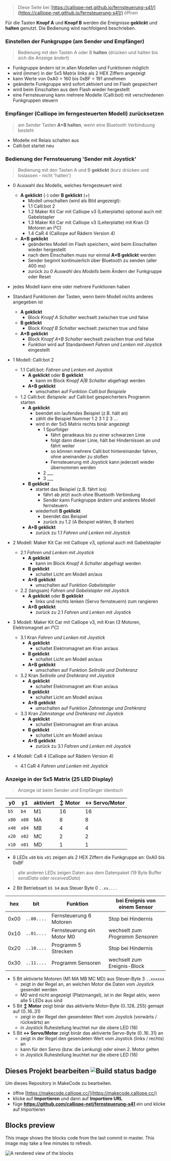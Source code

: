
> Diese Seite bei [https://calliope-net.github.io/fernsteuerung-s41/](https://calliope-net.github.io/fernsteuerung-s41/) öffnen

Für die Tasten **Knopf A** und **Knopf B** werden die Ereignisse **geklickt** und **halten** genutzt. Die Bedienung wird nachfolgend beschrieben. 

### Einstellen der Funkgruppe (am Sender und Empfänger)

> Bedienung mit den Tasten A oder B **halten** (drücken und halten bis sich die Anzeige ändert)

* Funkgruppe ändern ist in allen Modellen und Funktionen möglich
* wird (immer) in der 5x5 Matrix links als 2 HEX Ziffern angezeigt
* kann Werte von 0xA0 = 160 bis 0xBF = 191 annehmen
* geänderte Funkgruppe wird sofort aktiviert und im Flash gespeichert
* wird beim Einschalten aus dem Flash wieder hergestellt
* eine Fernsteuerung kann mehrere Modelle (Calli:bot) mit verschiedenen Funkgruppen steuern

### Empfänger (Calliope im ferngesteuerten Modell) zurücksetzen

> am Sender Tasten **A+B halten**, wenn eine Bluetooth Verbinduung besteht

* Modelle mit Relais schalten aus
* Calli:bot startet neu

### Bedienung der Fernsteuerung 'Sender mit Joystick'

> Bedienung mit den Tasten A und B **geklickt** (kurz drücken und loslassen - nicht 'halten')

* 0 Auswahl des Modells, welches ferngesteuert wird
  * **A geklickt** (-) oder **B geklickt** (+)
    * Modell umschalten (wird als Bild angezeigt):
    * 1.1 Calli:bot 2
    * 1.2 Maker Kit Car mit Calliope v3 (Leiterplatte) optional auch mit Gabelstapler
    * 1.3 Maker Kit Car mit Calliope v3 (Leiterplatte) mit Kran (3 Motoren an I²C)
    * 1.4 CaR 4 (Calliope auf Rädern Version 4)
  * **A+B geklickt**
    * geändertes Modell im Flash speichern, wird beim Einschalten wieder hergestellt
    * nach dem Einschalten muss nur einmal **A+B geklickt** werden
    * Sender beginnt kontinuierlich über Bluetooth zu senden (aller 400 ms)
    * zurück zu *0 Auswahl des Modells* beim Ändern der Funkgruppe oder Reset

* jedes Modell kann eine oder mehrere Funktionen haben
* Standard Funktionen der Tasten, wenn beim Modell nichts anderes angegeben ist
  * **A geklickt** 
    * Block *Knopf A Schalter* wechselt zwischen true und false
  * **B geklickt**
    * Block *Knopf B Schalter* wechselt zwischen true und false
  * **A+B geklickt**
    * Block *Knopf A+B Schalter* wechselt zwischen true und false
    * *Funktion* wird auf Standardwert *Fahren und Lenken mit Joystick* eingestellt

* 1 Modell: Calli:bot 2
  * 1.1 Calli:bot: *Fahren und Lenken mit Joystick*
    * **A geklickt** oder **B geklickt**
      * kann im Block *Knopf A\|B Schalter* abgefragt werden
    * **A+B geklickt**
      * umschalten auf Funktion *Calli:bot Beispiele*
  * 1.2 Calli:bot: *Beispiele*: auf Calli:bot gespeicherters Programm starten
    * **A geklickt**
      * beendet ein laufendes Beispiel (z.B. hält an)
      * zählt die Beispiel Nummer 1 2 3 1 2 3 ...
      * wird in der 5x5 Matrix rechts binär angezeigt
        * 1 Spurfolger
          * fährt geradeaus bis zu einer schwarzen Linie
          * folgt dann dieser Linie, hält bei Hindernissen an und fährt weiter
          * so können mehrere Calli:bot hintereinander fahren, ohne aneinander zu stoßen
          * Fernsteuerung mit Joystick kann jederzeit wieder übernommen werden
        * 2 ___
        * 3 ___
    * **B geklickt**
      * startet das Beispiel (z.B. fährt los)
        * fährt ab jetzt auch ohne Bluetooth Verbindung
        * Sender kann Funkgruppe ändern und anderes Modell fernsteuern
      * wiederholt **B geklickt**
        * beendet das Beispiel
        * zurück zu 1.2 (A Beispiel wählen, B starten)
    * **A+B geklickt**
      * zurück zu 1.1 *Fahren und Lenken mit Joystick*

* 2 Modell: Maker Kit Car mit Calliope v3, optional auch mit Gabelstapler
  * 2.1 *Fahren und Lenken mit Joystick*
    * **A geklickt**
      * kann im Block *Knopf A Schalter* abgefragt werden
    * **B geklickt**
      * schaltet Licht am Modell an/aus
    * **A+B geklickt**
      * umschalten auf Funktion *Gabelstapler*
  * 2.2 (langsam) *Fahren und Gabelstapler mit Joystick*
    * **A geklickt** oder **B geklickt**
      * links und rechts lenken (Servo fernsteuern) zum rangieren
    * **A+B geklickt**
      * zurück zu 2.1 *Fahren und Lenken mit Joystick*

* 3 Modell: Maker Kit Car mit Calliope v3, mit Kran (3 Motoren, Elektromagnet an I²C)
  * 3.1 Kran *Fahren und Lenken mit Joystick*
    * **A geklickt**
      * schaltet Elektromagnet am Kran an/aus
    * **B geklickt**
      * schaltet Licht am Modell an/aus
    * **A+B geklickt**
      * umschalten auf Funktion *Seilrolle und Drehkranz*
  * 3.2 Kran *Seilrolle und Drehkranz mit Joystick*
    * **A geklickt**
      * schaltet Elektromagnet am Kran an/aus
    * **B geklickt**
      * schaltet Licht am Modell an/aus
    * **A+B geklickt**
      * umschalten auf Funktion *Zahnstange und Drehkranz*
  * 3.3 Kran *Zahnstange und Drehkranz mit Joystick*
    * **A geklickt**
      * schaltet Elektromagnet am Kran an/aus
    * **B geklickt**
      * schaltet Licht am Modell an/aus
    * **A+B geklickt**
      * zurück zu 3.1 *Fahren und Lenken mit Joystick*

* 4 Modell: CaR 4 (Calliope auf Rädern Version 4)
  * 4.1 CaR 4 *Fahren und Lenken mit Joystick*

### Anzeige in der 5x5 Matrix (25 LED Display)

> Anzeige ist beim Sender und Empfänger identisch

y0|y1|aktiviert|↕ Motor|↔ Servo/Motor
---|---|---|---|---
<code>b5</code>|<code>b4</code>|M1|16|16
<code>x80</code>|<code>x08</code>|MA|8|8
<code>x40</code>|<code>x04</code>|MB|4|4
<code>x20</code>|<code>x02</code>|MC|2|2
<code>x10</code>|<code>x01</code>|MD|1|1

* 8 LEDs <code>x80</code> bis <code>x01</code> zeigen als 2 HEX Ziffern die Funkgruppe an: 0xA0 bis 0xBF

> alle anderen LEDs zeigen Daten aus dem Datenpaket (19 Byte Buffer *sendData* oder *receivedData*)

* 2 Bit Betriebsart <code>b5 b4</code> aus Steuer Byte 0 <code>..xx....</code>

hex|bit|Funktion|bei Ereignis von einem Sensor
---|---|---|---
0x00|<code>..00....</code>|Fernsteuerung 6 Motoren|Stop bei Hindernis
0x10|<code>..01....</code>|Fernsteuerung ein Motor M0|wechselt zum *Programm Sensoren*
0x20|<code>..10....</code>|Programm 5 Strecken|Stop bei Hindernis
0x30|<code>..11....</code>|Programm Sensoren|wechselt zum Ereignis-Block

* 5 Bit aktivierte Motoren (M1 MA MB MC MD) aus Steuer-Byte 3 <code>..xxxxxx</code>
  * zeigt in der Regel an, an welchen Motor die Daten vom Joystick gesendet werden
  * M0 wird nicht angezeigt (Platzmangel), ist in der Regel aktiv, wenn alle 5 LEDs aus sind
* 5 Bit **↕ Motor** zeigt binär das aktivierte Motor-Byte (0..128..255) gemapt auf (0..16..31)
  * zeigt in der Regel den gesendeten Wert vom Joystick (vorwärts / rückwärts) an
  * in Joystick Ruhestellung leuchtet nur die obere LED (16)
* 5 Bit **↔ Servo/Motor** zeigt binär das aktivierte Servo-Byte (0..16..31) an
  * zeigt in der Regel den gesendeten Wert vom Joystick (links / rechts) an
  * kann für den Servo (bzw. die Lenkung) oder einen 2. Motor gelten
  * in Joystick Ruhestellung leuchtet nur die obere LED (16)


## Dieses Projekt bearbeiten ![Build status badge](https://github.com/calliope-net/fernsteuerung-s41/workflows/MakeCode/badge.svg)

Um dieses Repository in MakeCode zu bearbeiten.

* öffne [https://makecode.calliope.cc/](https://makecode.calliope.cc/)
* klicke auf **Importieren** und dann auf **Importiere URL**
* füge **https://github.com/calliope-net/fernsteuerung-s41** ein und klicke auf Importieren

## Blocks preview

This image shows the blocks code from the last commit in master.
This image may take a few minutes to refresh.

![A rendered view of the blocks](https://github.com/calliope-net/fernsteuerung-s41/raw/master/.github/makecode/blocks.png)

